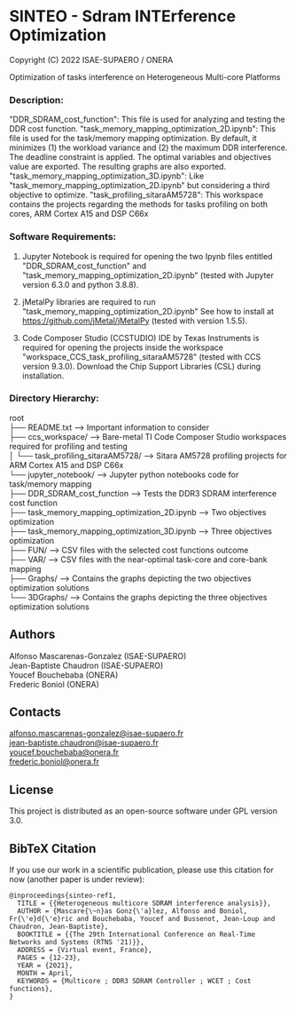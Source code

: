 # SINTEO - Sdram INTErference Optimization

Copyright (C) 2022 ISAE-SUPAERO / ONERA

Optimization of tasks interference on Heterogeneous Multi-core Platforms

### Description:

"DDR_SDRAM_cost_function": This file is used for analyzing and testing the DDR cost function.
"task_memory_mapping_optimization_2D.ipynb": This file is used for the task/memory mapping optimization.
					     By default, it minimizes (1) the workload variance and (2) the 
					     maximum DDR interference. The deadline constraint is applied.
					     The optimal variables and objectives value are exported.
					     The resulting graphs are also exported.
"task_memory_mapping_optimization_3D.ipynb": Like "task_memory_mapping_optimization_2D.ipynb" but
					     considering a third objective to optimize.
"task_profiling_sitaraAM5728": This workspace contains the projects regarding the methods
			       for tasks profiling on both cores, ARM Cortex A15 and DSP C66x

### Software Requirements:

1. Jupyter Notebook is required for opening the two Ipynb files entitled 
   "DDR_SDRAM_cost_function" and "task_memory_mapping_optimization_2D.ipynb"
   (tested with Jupyter version 6.3.0 and python 3.8.8).
   
2. jMetalPy libraries are required to run "task_memory_mapping_optimization_2D.ipynb"
   See how to install at https://github.com/jMetal/jMetalPy
   (tested with version 1.5.5).
   
3. Code Composer Studio (CCSTUDIO) IDE by Texas Instruments is required for 
   opening the projects inside the workspace "workspace_CCS_task_profiling_sitaraAM5728"
   (tested with CCS version 9.3.0). Download the Chip Support Libraries (CSL) during installation.

### Directory Hierarchy:


root <br />
├── README.txt  -->  Important information to consider  <br />
├── ccs_workspace/  -->  Bare-metal TI Code Composer Studio workspaces required for profiling and testing <br />
│   └── task_profiling_sitaraAM5728/  -->  Sitara AM5728 profiling projects for ARM Cortex A15 and DSP C66x <br />
└── jupyter_notebook/  -->  Jupyter python notebooks code for task/memory mapping <br />
    ├── DDR_SDRAM_cost_function  -->  Tests the DDR3 SDRAM interference cost function <br />
    ├── task_memory_mapping_optimization_2D.ipynb  --> Two objectives optimization <br />
    ├── task_memory_mapping_optimization_3D.ipynb  --> Three objectives optimization <br />
    ├── FUN/  -->  CSV files with the selected cost functions outcome <br />
    ├── VAR/  -->  CSV files with the near-optimal task-core and core-bank mapping <br />
    ├── Graphs/  --> Contains the graphs depicting the two objectives optimization solutions <br />
    └── 3DGraphs/  --> Contains the graphs depicting the three objectives optimization solutions <br />

## Authors

Alfonso Mascarenas-Gonzalez (ISAE-SUPAERO) <br />
Jean-Baptiste Chaudron (ISAE-SUPAERO) <br />
Youcef Bouchebaba (ONERA) <br />
Frederic Boniol (ONERA) <br />

## Contacts

alfonso.mascarenas-gonzalez@isae-supaero.fr <br />
jean-baptiste.chaudron@isae-supaero.fr <br />
youcef.bouchebaba@onera.fr <br />
frederic.boniol@onera.fr <br />

## License

This project is distributed as an open-source software under GPL version 3.0.

## BibTeX Citation

If you use our work in a scientific publication, please use this citation for now (another paper is under review):

```
@inproceedings{sinteo-ref1,
  TITLE = {{Heterogeneous multicore SDRAM interference analysis}},
  AUTHOR = {Mascare{\~n}as Gonz{\'a}lez, Alfonso and Boniol, Fr{\'e}d{\'e}ric and Bouchebaba, Youcef and Bussenot, Jean-Loup and Chaudron, Jean-Baptiste},
  BOOKTITLE = {{The 29th International Conference on Real-Time Networks and Systems (RTNS '21)}},
  ADDRESS = {Virtual event, France},
  PAGES = {12-23},
  YEAR = {2021},
  MONTH = April,
  KEYWORDS = {Multicore ; DDR3 SDRAM Controller ; WCET ; Cost functions},
}






